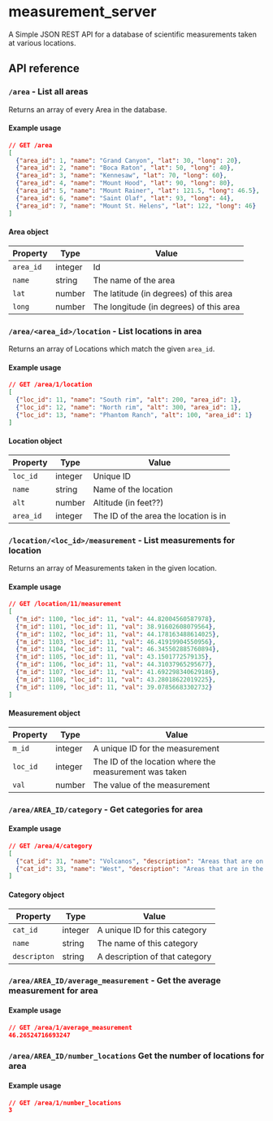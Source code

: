 # measurement_server

A Simple JSON REST API for a database of scientific measurements taken at various locations.

## API reference

### `/area` - List all areas

Returns an array of every Area in the database.

#### Example usage

```json
// GET /area
[
  {"area_id": 1, "name": "Grand Canyon", "lat": 30, "long": 20},
  {"area_id": 2, "name": "Boca Raton", "lat": 50, "long": 40},
  {"area_id": 3, "name": "Kennesaw", "lat": 70, "long": 60},
  {"area_id": 4, "name": "Mount Hood", "lat": 90, "long": 80},
  {"area_id": 5, "name": "Mount Rainer", "lat": 121.5, "long": 46.5},
  {"area_id": 6, "name": "Saint Olaf", "lat": 93, "long": 44},
  {"area_id": 7, "name": "Mount St. Helens", "lat": 122, "long": 46}
]
```

#### Area object

| Property  | Type    | Value                                   |
| --------- | ------- | --------------------------------------- |
| `area_id` | integer | Id                                      |
| `name`    | string  | The name of the area                    |
| `lat`     | number  | The latitude (in degrees) of this area  |
| `long`    | number  | The longitude (in degrees) of this area |

### `/area/<area_id>/location` - List locations in area

Returns an array of Locations which match the given `area_id`.

#### Example usage

```json
// GET /area/1/location
[
  {"loc_id": 11, "name": "South rim", "alt": 200, "area_id": 1},
  {"loc_id": 12, "name": "North rim", "alt": 300, "area_id": 1},
  {"loc_id": 13, "name": "Phantom Ranch", "alt": 100, "area_id": 1}
]
```

#### Location object


| Property  | Type    | Value                                 |
| --------- | ------- | ------------------------------------- |
| `loc_id`  | integer | Unique ID                             |
| `name`    | string  | Name of the location                  |
| `alt`     | number  | Altitude (in feet??)                  |
| `area_id` | integer | The ID of the area the location is in |

### `/location/<loc_id>/measurement` - List measurements for location

Returns an array of Measurements taken in the given location.

#### Example usage

```json
// GET /location/11/measurement
[
  {"m_id": 1100, "loc_id": 11, "val": 44.82004560587978},
  {"m_id": 1101, "loc_id": 11, "val": 38.91602608079564},
  {"m_id": 1102, "loc_id": 11, "val": 44.178163488614025},
  {"m_id": 1103, "loc_id": 11, "val": 46.41919904550956},
  {"m_id": 1104, "loc_id": 11, "val": 46.345502885760894},
  {"m_id": 1105, "loc_id": 11, "val": 43.1501772579135},
  {"m_id": 1106, "loc_id": 11, "val": 44.31037965295677},
  {"m_id": 1107, "loc_id": 11, "val": 41.692298340629186},
  {"m_id": 1108, "loc_id": 11, "val": 43.28018622019225},
  {"m_id": 1109, "loc_id": 11, "val": 39.07856683302732}
]
```

#### Measurement object

| Property | Type    | Value                                                  |
| -------- | ------- | ------------------------------------------------------ |
| `m_id`   | integer | A unique ID for the measurement                        |
| `loc_id` | integer | The ID of the location where the measurement was taken |
| `val`    | number  | The value of the measurement                           |

### `/area/AREA_ID/category` - Get categories for area

#### Example usage

```json
// GET /area/4/category
[
  {"cat_id": 31, "name": "Volcanos", "description": "Areas that are on volcanoes"},
  {"cat_id": 33, "name": "West", "description": "Areas that are in the west"}
]
```

#### Category object

| Property     | Type    | Value                          |
| ------------ | ------- | ------------------------------ |
| `cat_id`     | integer | A unique ID for this category  |
| `name`       | string  | The name of this category      |
| `descripton` | string  | A description of that category |

### `/area/AREA_ID/average_measurement` - Get the average measurement for area

#### Example usage

```json
// GET /area/1/average_measurement
46.26524716693247
```

### `/area/AREA_ID/number_locations` Get the number of locations for area

#### Example usage

```json
// GET /area/1/number_locations
3
```